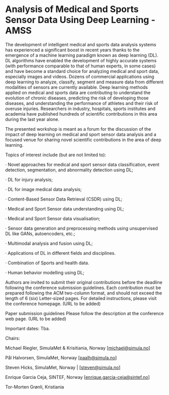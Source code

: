 # Analysis of Medical and Sports Sensor Data Using Deep Learning - AMSS

The development of intelligent medical and sports data analysis systems has experienced a significant boost in recent years thanks to the emergence of a machine learning paradigm known as deep learning (DL). DL algorithms have enabled the development of highly accurate systems (with performance comparable to that of human experts, in some cases) and have become a standard choice for analyzing medical and sport data, especially images and videos. Dozens of commercial applications using deep learning to analyze, classify, segment and measure data from different modalities of sensors are currently available. Deep learning methods applied on medical and sports data are contributing to understand the evolution of chronic diseases, predicting the risk of developing those diseases, and understanding the performance of athletes and their risk of overuse injuries. Researchers in industry, hospitals, sports institutes and academia have published hundreds of scientific contributions in this area during the last year alone.
 
The presented workshop is meant as a forum for the discussion of the impact of deep learning on medical and sport sensor data analysis and a focused venue for sharing novel scientific contributions in the area of deep learning.
 
Topics of interest include (but are not limited to):

·       Novel approaches for medical and sport sensor data classification, event detection, segmentation, and abnormality detection using DL;

·       DL for injury analysis;

·       DL for image medical data analysis;

·       Content-Based Sensor Data Retrieval (CSDR) using DL;

·       Medical and Sport Sensor data understanding using DL;

·       Medical and Sport Sensor data visualisation;

·       Sensor data generation and preprocessing methods using unsupervised DL like GANs,  autoencoders, etc.;

·       Multimodal analysis and fusion using DL;

·       Applications of DL in different fields and disciplines.

·       Combination  of Sports and health data.

·       Human behavior modelling using DL;

Authors are invited to submit their original contributions before the deadline following the conference submission guidelines. Each contribution must be prepared following the ACM two-column format, and should not exceed the length of 6 (six) Letter-sized pages. For detailed instructions, please visit the conference homepage. (URL to be added)
 
Paper submission guidelines
Please follow the description at the conference web page. (URL to be added)
 
Important dates: Tba.
 
Chairs:

Michael Riegler, SimulaMet & Krisitiania, Norway         	[michael@simula.no]

Pål Halvorsen, SimulaMet, Norway 					[paalh@simula.no]

Steven Hicks, SimulaMet, Norway		|			[steven@simula.no]

Enrique Garcia Ceja, SINTEF, Norway		        [enrique.garcia-ceja@sintef.no]

Tor-Morten Grønli, Kristiania


